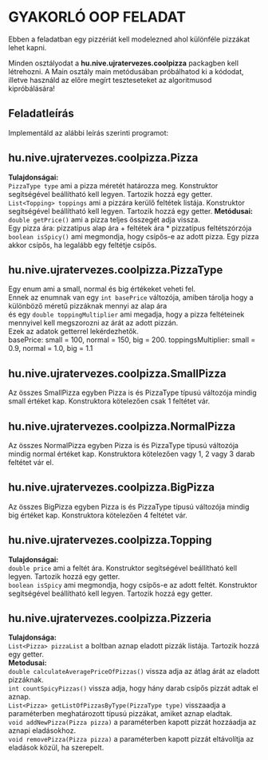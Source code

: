 # **GYAKORLÓ OOP FELADAT**

Ebben a feladatban egy pizzériát kell modelezned ahol különféle pizzákat lehet kapni.

Minden osztályodat a **hu.nive.ujratervezes.coolpizza** packagben kell létrehozni.
A Main osztály main metódusában próbálhatod ki a kódodat, illetve használd az előre megírt teszteseteket az algoritmusod kipróbálására!

## Feladatleírás

Implementáld az alábbi leírás szerinti programot:

## **hu.nive.ujratervezes.coolpizza.Pizza**
**Tulajdonságai:**  
`PizzaType type` ami a pizza méretét határozza meg. Konstruktor segítségével beállítható kell legyen. Tartozik hozzá egy getter.  
`List<Topping> toppings` ami a pizzára kerülő feltétek listája. Konstruktor segítségével beállítható kell legyen. Tartozik hozzá egy getter.
**Metódusai:**  
`double getPrice()` ami a pizza teljes összegét adja vissza.  
Egy pizza ára: pizzatípus alap ára + feltétek ára * pizzatípus feltétszórzója  
`boolean isSpicy()` ami megmondja, hogy csípős-e az adott pizza. Egy pizza akkor csípős, ha legalább egy feltétje csípős.
## **hu.nive.ujratervezes.coolpizza.PizzaType**
Egy enum ami a small, normal és big értékeket veheti fel.  
Ennek az enumnak van egy `int basePrice` változója, amiben tárolja hogy a különböző méretű pizzáknak mennyi az alap ára  
és egy `double toppingMultiplier` ami megadja, hogy a pizza feltéteinek mennyivel kell megszorozni az árát az adott pizzán.  
Ezek az adatok getterrel lekérdezhetők.  
basePrice: small = 100, normal = 150, big = 200. toppingsMultiplier: small = 0.9, normal = 1.0, big = 1.1
## **hu.nive.ujratervezes.coolpizza.SmallPizza**
Az összes SmallPizza egyben Pizza is és PizzaType típusú változója mindig small értéket kap. Konstruktora kötelezően csak 1 feltétet vár.
## **hu.nive.ujratervezes.coolpizza.NormalPizza**
Az összes NormalPizza egyben Pizza is és PizzaType típusú változója mindig normal értéket kap. Konstruktora kötelezően vagy 1, 2 vagy 3 darab feltétet vár el.
## **hu.nive.ujratervezes.coolpizza.BigPizza**
Az összes BigPizza egyben Pizza is és PizzaType típusú változója mindig big értéket kap. Konstruktora kötelezően 4 feltétet vár.
## **hu.nive.ujratervezes.coolpizza.Topping**
**Tulajdonságai:**  
`double price` ami a feltét ára. Konstruktor segítségével beállítható kell legyen. Tartozik hozzá egy getter.  
`boolean isSpicy` ami megmondja, hogy csípős-e az adott feltét. Konstruktor segítségével beállítható kell legyen. Tartozik hozzá egy getter.
## **hu.nive.ujratervezes.coolpizza.Pizzeria**
**Tulajdonsága:**  
`List<Pizza> pizzaList` a boltban aznap eladott pizzák listája. Tartozik hozzá egy getter.  
**Metodusai:**  
`double calculateAveragePriceOfPizzas()` vissza adja az átlag árát az eladott pizzáknak.  
`int countSpicyPizzas()` vissza adja, hogy hány darab csípős pizzát adtak el aznap.  
`List<Pizza> getListOfPizzasByType(PizzaType type)` visszaadja a  paraméterben meghatározott típusú pizzákat, amiket aznap eladtak.  
`void addNewPizza(Pizza pizza)` a paraméterben kapott pizzát hozzáadja az aznapi eladásokhoz.  
`void removePizza(Pizza pizza)` a paraméterben kapott pizzát eltávolítja az eladások közül, ha szerepelt.
